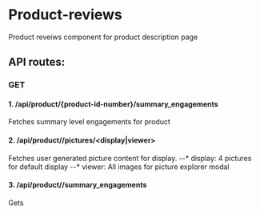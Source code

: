 
# Product-reviews

Product reveiws component for product description page

## API routes:

### GET

#### 1. /api/product/{product-id-number}/summary_engagements

   Fetches summary level engagements for product
   
#### 2. /api/product/<product-id-number>/pictures/<display|viewer>
  
   Fetches user generated picture content for display. 
   --* display: 4 pictures for default display
   --* viewer: All images for picture explorer modal

#### 3. /api/product/<product-id-number>/summary_engagements
  
   Gets 
